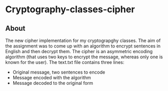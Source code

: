 # Cryptography-classes-cipher
## About
The new cipher implementation for my cryptograpghy classes. The aim of the assignment was to come up with an algorithm to encrypt sentences in English and then decrypt them.
The cipher is an asymmetric encoding algorithm (that uses two keys to encrypt the message, whereas only one is known for the user).
The text.txt file contains three lines:
 - Original message, two sentences to encode
 - Message encoded with the algorithm
 - Message decoded to the original form
